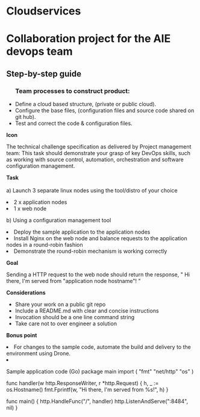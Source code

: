 # Cloudservices
<h1>Collaboration project for the AIE devops team</h1>
<h2>Step-by-step guide</h2>
<ul><h3>Team processes to construct product:</h3>
<li>Define a cloud based structure, (private or public cloud).</li>
<li>Configure the base files, (configuration files and source code shared on git hub).</li>
<li>Test and correct the code & configuration files. </li> 
</ul>
<b>Icon</b>
<p>The technical challenge specification as delivered by Project management team:
This task should demonstrate your grasp of key DevOps skills, such as working with source control, automation, orchestration and software
configuration management.</p>
 
<b>Task</b><br><br>
a) Launch 3 separate linux nodes using the tool/distro of your choice
<li>2 x application nodes</li>
<li>1 x web node</li></ul>
 
b) Using a configuration management tool
<li>Deploy the sample application to the application nodes</li>
<li>Install Nginx on the web node and balance requests to the application nodes in a round-robin fashion</li>
<li>Demonstrate the round-robin mechanism is working correctly</li></ul>
 
<b>Goal</b>
<p>Sending a HTTP request to the web node should return the response, " Hi there, I'm served from "application node hostname"! "</p>
 
<b>Considerations</b>
<ul><li>Share your work on a public git repo</li>
<li>Include a README.md with clear and concise instructions</li>
<li>Invocation should be a one line command string</li>
<li>Take care not to over engineer a solution</li></ul>
 
<b>Bonus point</b>
<li>For changes to the sample code, automate the build and delivery to the environment using Drone.<li>
 
Sample application code (Go)
package main
import (
"fmt"
"net/http"
"os"
) 
 
func handler(w http.ResponseWriter, r *http.Request) {
h, _ := os.Hostname()
fmt.Fprintf(w, "Hi there, I'm served from %s!", h)
}
 
func main() {
http.HandleFunc("/", handler)
http.ListenAndServe(":8484", nil)
}
 
